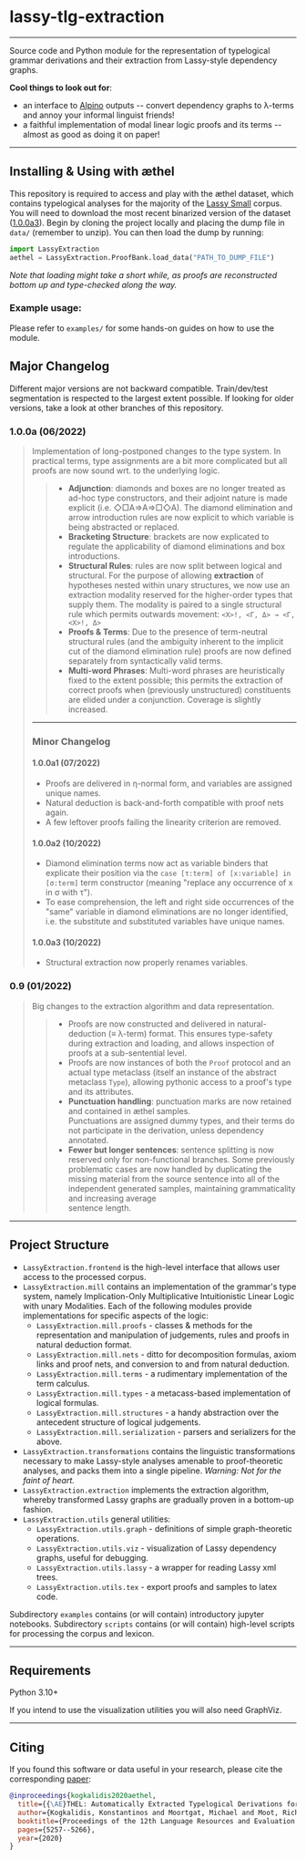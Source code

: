 # lassy-tlg-extraction

---

Source code and Python module for the representation of typelogical grammar derivations and their extraction from 
Lassy-style dependency graphs. 


**Cool things to look out for**:
* an interface to [Alpino](http://www.let.rug.nl/vannoord/alp/Alpino/) outputs -- convert dependency graphs to λ-terms and annoy your informal linguist friends!
* a faithful implementation of modal linear logic proofs and its terms -- almost as good as doing it on paper!
---

## Installing & Using with æthel
This repository is required to access and play with the æthel dataset, which contains typelogical analyses
for the majority of the [Lassy Small](https://taalmaterialen.ivdnt.org/download/lassy-klein-corpus6/) corpus.
You will need to download the most recent binarized version of the dataset
([1.0.0a3](https://surfdrive.surf.nl/files/index.php/s/b4vDgwjLYSlMFxk)). 
Begin by cloning the project locally and placing the dump file in `data/` (remember to unzip).
You can then load the dump by running:

```python
import LassyExtraction
aethel = LassyExtraction.ProofBank.load_data("PATH_TO_DUMP_FILE")
```

*Note that loading might take a short while, as proofs are reconstructed bottom up and type-checked along the way.*

### Example usage:
Please refer to `examples/` for some hands-on guides on how to use the module.


## Major Changelog
Different major versions are not backward compatible. 
Train/dev/test segmentation is respected to the largest extent possible. 
If looking for older versions, take a look at other branches of this repository.

### 1.0.0a (06/2022) 
> Implementation of long-postponed changes to the type system. In practical terms, type assignments are a bit more 
complicated but all proofs are now sound wrt. to the underlying logic.
> >* **Adjunction**: diamonds and boxes are no longer treated as ad-hoc type constructors, and their adjoint nature is
>> made explicit (i.e. ◇□A⇒A⇒□◇A). The diamond elimination and arrow introduction rules are now explicit to which
>> variable is being abstracted or replaced.
>> * **Bracketing Structure**: brackets are now explicated to regulate the applicability of diamond eliminations 
>> and box introductions. 
>> * **Structural Rules**: rules are now split between logical and structural. For the purpose of allowing 
>> **extraction** of hypotheses nested within unary structures, we now use an extraction modality reserved for the
>> higher-order types that supply them. The modality is paired to a single structural rule which permits outwards movement:
>> `<Χ>!, <Γ, Δ> → <Γ, <Χ>!, Δ>`
>> * **Proofs & Terms**: Due to the presence of term-neutral structural rules (and the ambiguity inherent to the implicit
>> cut of the diamond elimination rule) proofs are now defined separately from syntactically valid terms.
>> * **Multi-word Phrases**: Multi-word phrases are heuristically fixed to the extent possible; this permits the 
>> extraction of correct proofs when (previously unstructured) constituents are elided under a conjunction. Coverage is
>> slightly increased.
> ---
> ### Minor Changelog
> #### 1.0.0a1 (07/2022)
> * Proofs are delivered in η-normal form, and variables are assigned unique names.
> * Natural deduction is back-and-forth compatible with proof nets again.
> * A few leftover proofs failing the linearity criterion are removed. 
> #### 1.0.0a2 (10/2022)
> * Diamond elimination terms now act as variable binders that explicate their position via 
> the `case [τ:term] of [x:variable] in [σ:term]` term constructor (meaning "replace any occurrence of x in σ with τ").
> * To ease comprehension, the left and right side occurrences of the "same" variable in diamond eliminations are no
> longer identified, i.e. the substitute and substituted variables have unique names.
> #### 1.0.0a3 (10/2022)
> * Structural extraction now properly renames variables.
 
### **0.9 (01/2022)**

> Big changes to the extraction algorithm and data representation.
>> * Proofs are now constructed and delivered in natural-deduction (≡ λ-term) format. This ensures type-safety during 
>> extraction and loading, and allows inspection of proofs at a sub-sentential level.
>> * Proofs are now instances of both the `Proof` protocol and an actual type metaclass (itself an instance of the abstract 
>> metaclass `Type`), allowing pythonic access to a proof's type and its attributes.
>> * **Punctuation handling**: punctuation marks are now retained and contained in æthel samples.  
>> Punctuations are assigned dummy types, and their terms do not participate in the derivation, unless 
>> dependency annotated.
>> * **Fewer but longer sentences**: sentence splitting is now reserved only for non-functional branches.
>> Some previously problematic cases are now handled by duplicating the missing material from the source 
>> sentence into all of the independent generated samples, maintaining grammaticality and increasing average  
>> sentence length.
---

## Project Structure
* `LassyExtraction.frontend` is the high-level interface that allows user access to the processed corpus.
* `LassyExtraction.mill` contains an implementation of the grammar's type system, namely 
 Implication-Only Multiplicative Intuitionistic Linear Logic with unary Modalities.
Each of the following modules provide implementations for specific aspects of the logic:
  * `LassyExtraction.mill.proofs` - classes & methods for the representation and manipulation of 
  judgements, rules and proofs in natural deduction format.
  * `LassyExtraction.mill.nets` - ditto for decomposition formulas, axiom links and proof nets,
  and conversion to and from natural deduction.
  * `LassyExtraction.mill.terms` - a rudimentary implementation of the term calculus.
  * `LassyExtraction.mill.types` - a metacass-based implementation of logical formulas.
  * `LassyExtraction.mill.structures` - a handy abstraction over the antecedent structure of logical judgements.
  * `LassyExtraction.mill.serialization` - parsers and serializers for the above.
* `LassyExtraction.transformations` contains the linguistic transformations necessary to make Lassy-style 
 analyses amenable to proof-theoretic analyses, and packs them into a single pipeline. *Warning: Not for the 
faint of heart.* 
* `LassyExtraction.extraction` implements the extraction algorithm, whereby transformed Lassy graphs are gradually
proven in a bottom-up fashion.
* `LassyExtraction.utils` general utilities:
  * `LassyExtraction.utils.graph` - definitions of simple graph-theoretic operations.
  * `LassyExtraction.utils.viz` - visualization of Lassy dependency graphs, useful for debugging.
  * `LassyExtraction.utils.lassy` - a wrapper for reading Lassy xml trees.
  * `LassyExtraction.utils.tex` - export proofs and samples to latex code.

Subdirectory `examples` contains (or will contain) introductory jupyter notebooks. 
Subdirectory `scripts` contains (or will contain) high-level scripts for processing the corpus and lexicon.


---

## Requirements
Python 3.10+

If you intend to use the visualization utilities you will also need GraphViz.

---
## Citing
If you found this software or data useful in your research, please cite the corresponding [paper](http://www.lrec-conf.org/proceedings/lrec2020/pdf/2020.lrec-1.647.pdf):
```BibTeX
@inproceedings{kogkalidis2020aethel,
  title={{\AE}THEL: Automatically Extracted Typelogical Derivations for Dutch},
  author={Kogkalidis, Konstantinos and Moortgat, Michael and Moot, Richard},
  booktitle={Proceedings of the 12th Language Resources and Evaluation Conference},
  pages={5257--5266},
  year={2020}
}
```
